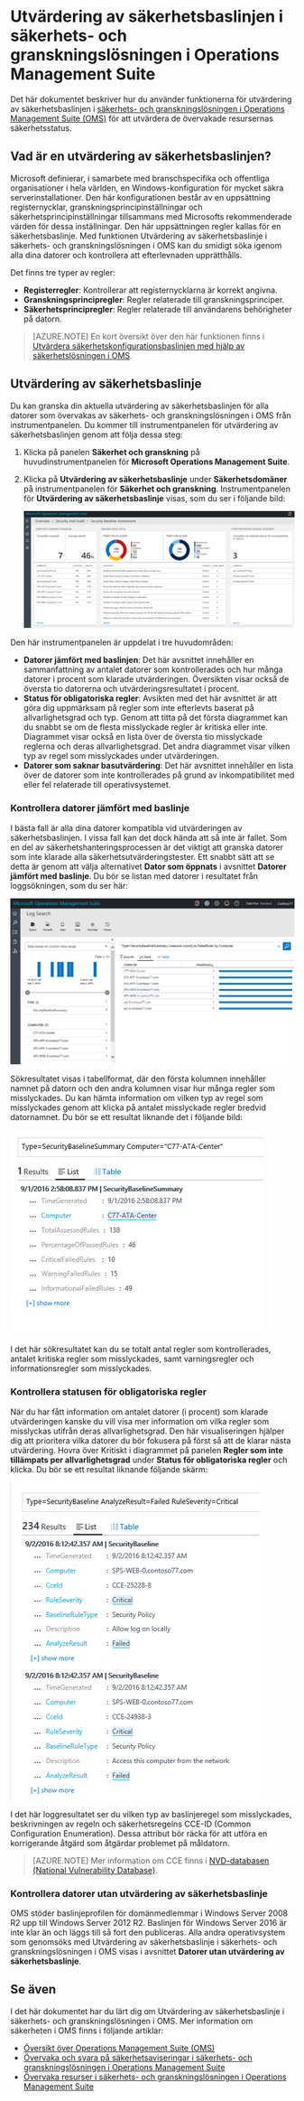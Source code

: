<properties
   pageTitle="Utvärdering av säkerhetsbaslinjen i säkerhets- och granskningslösningen i Operations Management | Microsoft Azure"
   description="Det här dokumentet beskriver hur du använder säkerhets- och granskningslösningen i OMS för att, i efterlevnads- och säkerhetssyfte, göra en utvärdering av säkerhetsbaslinjen för alla övervakade datorer."
   services="operations-management-suite"
   documentationCenter="na"
   authors="YuriDio"
   manager="swadhwa"
   editor=""/>

<tags
   ms.service="operations-management-suite"
   ms.devlang="na"
   ms.topic="hero-article"
   ms.tgt_pltfrm="na"
   ms.workload="na"
   ms.date="09/08/2016"
   ms.author="yurid"/>


# Utvärdering av säkerhetsbaslinjen i säkerhets- och granskningslösningen i Operations Management Suite

Det här dokumentet beskriver hur du använder funktionerna för utvärdering av säkerhetsbaslinjen i [säkerhets- och granskningslösningen i Operations Management Suite (OMS)](operations-management-suite-overview.md) för att utvärdera de övervakade resursernas säkerhetsstatus.

## Vad är en utvärdering av säkerhetsbaslinjen?

Microsoft definierar, i samarbete med branschspecifika och offentliga organisationer i hela världen, en Windows-konfiguration för mycket säkra serverinstallationer. Den här konfigurationen består av en uppsättning registernycklar, granskningsprincipinställningar och säkerhetsprincipinställningar tillsammans med Microsofts rekommenderade värden för dessa inställningar. Den här uppsättningen regler kallas för en säkerhetsbaslinje. Med funktionen Utvärdering av säkerhetsbaslinje i säkerhets- och granskningslösningen i OMS kan du smidigt söka igenom alla dina datorer och kontrollera att efterlevnaden upprätthålls. 

Det finns tre typer av regler:

- **Registerregler**: Kontrollerar att registernycklarna är korrekt angivna.
- **Granskningsprincipregler**: Regler relaterade till granskningsprinciper.
- **Säkerhetsprincipregler**: Regler relaterade till användarens behörigheter på datorn.

> [AZURE.NOTE] En kort översikt över den här funktionen finns i [Utvärdera säkerhetskonfigurationsbaslinjen med hjälp av säkerhetslösningen i OMS](https://blogs.technet.microsoft.com/msoms/2016/08/12/use-oms-security-to-assess-the-security-configuration-baseline/).

## Utvärdering av säkerhetsbaslinje

Du kan granska din aktuella utvärdering av säkerhetsbaslinjen för alla datorer som övervakas av säkerhets- och granskningslösningen i OMS från instrumentpanelen.  Du kommer till instrumentpanelen för utvärdering av säkerhetsbaslinjen genom att följa dessa steg:

1. Klicka på panelen **Säkerhet och granskning** på huvudinstrumentpanelen för **Microsoft Operations Management Suite**.
2. Klicka på **Utvärdering av säkerhetsbaslinje** under **Säkerhetsdomäner** på instrumentpanelen för **Säkerhet och granskning**. Instrumentpanelen för **Utvärdering av säkerhetsbaslinje** visas, som du ser i följande bild:
    
    ![Utvärdering av säkerhetsbaslinjen i säkerhets- och granskningslösningen i OMS](./media/oms-security-baseline/oms-security-baseline-fig1.png)

Den här instrumentpanelen är uppdelat i tre huvudområden:

- **Datorer jämfört med baslinjen**: Det här avsnittet innehåller en sammanfattning av antalet datorer som kontrollerades och hur många datorer i procent som klarade utvärderingen. Översikten visar också de översta tio datorerna och utvärderingsresultatet i procent.
- **Status för obligatoriska regler**: Avsikten med det här avsnittet är att göra dig uppmärksam på regler som inte efterlevts baserat på allvarlighetsgrad och typ. Genom att titta på det första diagrammet kan du snabbt se om de flesta misslyckade regler är kritiska eller inte. Diagrammet visar också en lista över de översta tio misslyckade reglerna och deras allvarlighetsgrad. Det andra diagrammet visar vilken typ av regel som misslyckades under utvärderingen. 
- **Datorer som saknar basutvärdering**: Det här avsnittet innehåller en lista över de datorer som inte kontrollerades på grund av inkompatibilitet med eller fel relaterade till operativsystemet. 

### Kontrollera datorer jämfört med baslinje

I bästa fall är alla dina datorer kompatibla vid utvärderingen av säkerhetsbaslinjen. I vissa fall kan det dock hända att så inte är fallet. Som en del av säkerhetshanteringsprocessen är det viktigt att granska datorer som inte klarade alla säkerhetsutvärderingstester. Ett snabbt sätt att se detta är genom att välja alternativet **Dator som öppnats** i avsnittet **Datorer jämfört med baslinje**. Du bör se listan med datorer i resultatet från loggsökningen, som du ser här:

![Resultat från Dator som öppnats](./media/oms-security-baseline/oms-security-baseline-fig2.png)

Sökresultatet visas i tabellformat, där den första kolumnen innehåller namnet på datorn och den andra kolumnen visar hur många regler som misslyckades. Du kan hämta information om vilken typ av regel som misslyckades genom att klicka på antalet misslyckade regler bredvid datornamnet. Du bör se ett resultat liknande det i följande bild:

![Resultatdetaljer från Dator som öppnats](./media/oms-security-baseline/oms-security-baseline-fig3.png)

I det här sökresultatet kan du se totalt antal regler som kontrollerades, antalet kritiska regler som misslyckades, samt varningsregler och informationsregler som misslyckades.

### Kontrollera statusen för obligatoriska regler

När du har fått information om antalet datorer (i procent) som klarade utvärderingen kanske du vill visa mer information om vilka regler som misslyckas utifrån deras allvarlighetsgrad. Den här visualiseringen hjälper dig att prioritera vilka datorer du bör fokusera på först så att de klarar nästa utvärdering. Hovra över Kritiskt i diagrammet på panelen **Regler som inte tillämpats per allvarlighetsgrad** under **Status för obligatoriska regler** och klicka. Du bör se ett resultat liknande följande skärm:

![Misslyckade regler efter allvarlighetsgrad](./media/oms-security-baseline/oms-security-baseline-fig4.png) 

I det här loggresultatet ser du vilken typ av baslinjeregel som misslyckades, beskrivningen av regeln och säkerhetsregelns CCE-ID (Common Configuration Enumeration). Dessa attribut bör räcka för att utföra en korrigerande åtgärd som åtgärdar problemet på måldatorn.

> [AZURE.NOTE] Mer information om CCE finns i [NVD-databasen (National Vulnerability Database)](https://nvd.nist.gov/cce/index.cfm).

### Kontrollera datorer utan utvärdering av säkerhetsbaslinje

OMS stöder baslinjeprofilen för domänmedlemmar i Windows Server 2008 R2 upp till Windows Server 2012 R2. Baslinjen för Windows Server 2016 är inte klar än och läggs till så fort den publiceras. Alla andra operativsystem som genomsöks med Utvärdering av säkerhetsbaslinje i säkerhets- och granskningslösningen i OMS visas i avsnittet **Datorer utan utvärdering av säkerhetsbaslinje**.

## Se även

I det här dokumentet har du lärt dig om Utvärdering av säkerhetsbaslinje i säkerhets- och granskningslösningen i OMS. Mer information om säkerheten i OMS finns i följande artiklar:

- [Översikt över Operations Management Suite (OMS)](operations-management-suite-overview.md)
- [Övervaka och svara på säkerhetsaviseringar i säkerhets- och granskningslösningen i Operations Management Suite](oms-security-responding-alerts.md)
- [Övervaka resurser i säkerhets- och granskningslösningen i Operations Management Suite](oms-security-monitoring-resources.md)




<!--HONumber=Sep16_HO3-->


